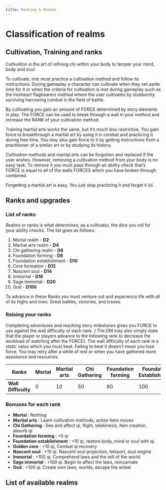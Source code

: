 ```yaml
---
title: Ranking & Realms
---
```


# Classification of realms

## Cultivation, Training and ranks

Cultivation is the art of refining chi within your body to temper your mind, body and soul.

To cultivate, one must practice a cultivation method and follow its instructions. During gameplay a character can
cultivate when they set aside time for it or when the criteria for cultivation is met during gameplay such as the
Ironheart flagbearers method where the user cultivates by stubbornly surviving harrowing combat in the field of battle.

By cultivating you gain an amount of FORCE determined by story elements in play. The FORCE can be used to break through
a wall in your method and increase the RANK of your cultivation method.

Training martial arts works the same, but it’s much less restrictive. You gain force to breakthrough a martial art by
using it in combat and practicing it during free time. You may also gain force to it by getting instructions from a
practitioner of a similar art or by studying its history.

Cultivation methods and martial arts can be forgotten and replaced if the user wishes. However, removing a cultivation
method from your body is no easy task. To remove it you must pass through an ability check that’s FORCE is equal to all
of the walls FORCES which you have broken through combined.

Forgetting a martial art is easy. You just stop practicing it and forget it lol.

## Ranks and upgrades

### List of ranks

Realms or ranks is what determines, as a cultivator, the dice you roll for your ability checks. The list goes as
follows:

1. Mortal realm - **D2**
2. Martial arts realm - **D4**
3. Chi gathering realm - **D6**
4. Foundation forming - **D8**
5. Foundation establishment - **D10**
6. Core formation - **D12**
7. Nascent soul - **D14**
8. Immortal - **D16**
9. Sage Immortal - **D20**
10. God - **D100**

To advance in these Ranks you must venture out and experience life with all of its highs and lows. Great battles,
victories, and losses.

### Raising your ranks

Completing adventures and reaching story milestones gives you FORCE to use against the wall difficulty of each rank. (
The DM may also simply state that the player or players advance to the following rank to decrease the workload of
watching after the FORCE). The wall difficulty of each rank is a static value which you must beat. Failing to beat it
doesn't mean you lose force. You may retry after a while of rest or when you have gathered more assistance and
resources.

| Ranks               | Mortal | Martial arts | Chi Gathering | Foundation forming | Foundation Establishment | Gloden Core | Nascent Soul | Immortal | Sage Immortal | God  |
|---------------------|--------|--------------|---------------|--------------------|--------------------------|-------------|--------------|----------|---------------|------|
| **Wall Difficulty** | 0      | 10           | 50            | 80                 | 100                      | 120         | 200          | 500      | 800           | 1000 |

### Bonuses for each rank

- **Mortal** : Nothing
- **Martial arts** : Learn cultivation methods, action hero moves
- **Chi Gathering** : See and affect qi, flight, telekinesis, item creation, absorb qi
- **Foundation forming** : +5 qi
- **Foundation establishment** : +10 qi, restore body, mind or soul with qi.
- **Golden core** : +10 qi, Combat qi recovery
- **Nascent soul** : +10 qi. Nascent soul projection, teleport, soul engine
- **Immortal** : +100 qi. Comprehend laws and the will of the world
- **Sage immortal** : +100 qi. Begin to affect the laws, reincarnate
- **God** : +100 qi. Create own laws, worlds, escape the wheel

## List of available realms

